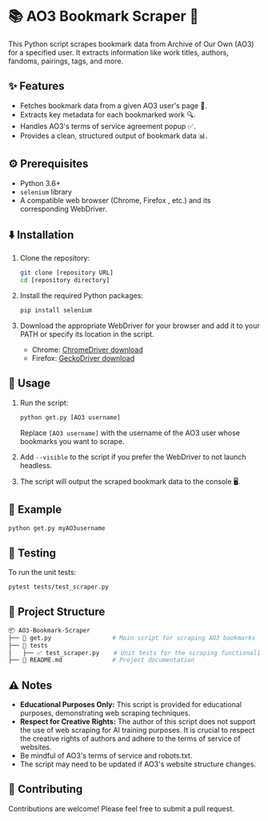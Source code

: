 # 📚 AO3 Bookmark Scraper 🔖

This Python script scrapes bookmark data from Archive of Our Own (AO3) for a specified user. It extracts information like work titles, authors, fandoms, pairings, tags, and more.

## ✨ Features

-   Fetches bookmark data from a given AO3 user's page 📖.
-   Extracts key metadata for each bookmarked work 🔍.
-   Handles AO3's terms of service agreement popup ✅.
-   Provides a clean, structured output of bookmark data 📊.

## ⚙️ Prerequisites

-   Python 3.6+
-   `selenium` library
-   A compatible web browser (Chrome, Firefox , etc.) and its corresponding WebDriver.

## ⬇️ Installation

1.  Clone the repository:

    ```bash
    git clone [repository URL]
    cd [repository directory]
    ```

2.  Install the required Python packages:

    ```bash
    pip install selenium
    ```

3.  Download the appropriate WebDriver for your browser and add it to your PATH or specify its location in the script.
    * Chrome: [ChromeDriver download](https://chromedriver.chromium.org/downloads)
    * Firefox: [GeckoDriver download](https://github.com/mozilla/geckodriver/releases)

## 🚀 Usage

1.  Run the script:

    ```bash
    python get.py [AO3 username]
    ```

    Replace `[AO3 username]` with the username of the AO3 user whose bookmarks you want to scrape.
    
2. Add `--visible` to the script if you prefer the WebDriver to not launch headless.

3.  The script will output the scraped bookmark data to the console 🖥️.

## 📝 Example

```bash
python get.py myAO3username
```

## 🧪 Testing

To run the unit tests:

```bash
pytest tests/test_scraper.py
```

## 📂 Project Structure
```bash
📦 AO3-Bookmark-Scraper
├── 📜 get.py                 # Main script for scraping AO3 bookmarks
├── 📂 tests
│   ├── ✅ test_scraper.py    # Unit tests for the scraping functionality
├── 📖 README.md              # Project documentation
```

## ⚠️ Notes
-   **Educational Purposes Only:** This script is provided for educational purposes, demonstrating web scraping techniques.
-   **Respect for Creative Rights:** The author of this script does not support the use of web scraping for AI training purposes. It is crucial to respect the creative rights of authors and adhere to the terms of service of websites.
-   Be mindful of AO3's terms of service and robots.txt.
-   The script may need to be updated if AO3's website structure changes.

## 🤝 Contributing
Contributions are welcome! Please feel free to submit a pull request.
